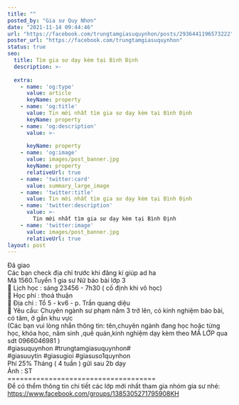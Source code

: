 ```yaml
---
title: ""
posted_by: "Gia sư Quy Nhơn"
date: "2021-11-14 09:44:46"
url: "https://facebook.com/trungtamgiasuquynhon/posts/2936441196573222"
poster_url: "https://facebook.com/trungtamgiasuquynhon"
status: true
seo:
  title: Tìm gia sư dạy kèm tại Bình Định
  description: >-
    
  extra:
    - name: 'og:type'
      value: article
      keyName: property
    - name: 'og:title'
      value: Tin mới nhất tìm gia sư dạy kèm tại Bình Định
      keyName: property
    - name: 'og:description'
      value: >-
        
      keyName: property
    - name: 'og:image'
      value: images/post_banner.jpg
      keyName: property
      relativeUrl: true
    - name: 'twitter:card'
      value: summary_large_image
    - name: 'twitter:title'
      value: Tin mới nhất tìm gia sư dạy kèm tại Bình Định
    - name: 'twitter:description'
      value: >-
        Tin mới nhất tìm gia sư dạy kèm tại Bình Định
    - name: 'twitter:image'
      value: images/post_banner.jpg
      relativeUrl: true
layout: post
---
```

Đã giao<br>Các bạn check địa chỉ trước khi đăng kí giúp ad ha<br>Mã 1560.Tuyển 1 gia sư Nữ báo bài lớp 3<br>🧐 Lịch học : sáng 23456 - 7h30 ( cố định khi vô học)<br>🧐 Học phí : thoả thuận<br>🧐 Địa chỉ : Tổ 5 - kv6 - p. Trần quang diệu<br>🧐 Yêu cầu: Chuyên ngành sư phạm năm 3 trở lên, có kinh nghiệm báo bài, có tâm, ở gần khu vực<br>(Các bạn vui lòng nhắn thông tin: tên,chuyên ngành đang học hoặc từng học, khóa học, năm sinh ,quê quán,kinh nghiệm dạy kèm theo MÃ LỚP qua sdt 0966046981 )<br>#giasuquynhon #trungtamgiasuquynhon#<br>#giasuuytin #giasugioi #giasuso1quynhon<br>Phí 25% Tháng ( 4 tuần ) gửi sau 2b dạy<br>Ảnh : ST<br>====================================<br>Để có thểm thông tin chi tiết các lớp mới nhất tham gia nhóm gia sư nhé: https://www.facebook.com/groups/1385305271795908KH
